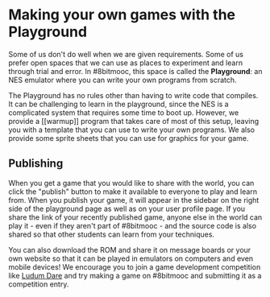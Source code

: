 Making your own games with the Playground
=========================================
Some of us don't do well when we are given requirements. Some of us prefer
open spaces that we can use as places to experiment and learn through trial
and error. In #8bitmooc, this space is called the **Playground**: an NES
emulator where you can write your own programs from scratch.

The Playground has no rules other than having to write code that compiles.
It can be challenging to learn in the playground, since the NES is a complicated
system that requires some time to boot up. However, we provide a [[warmup]]
program that takes care of most of this setup, leaving you with a template that
you can use to write your own programs. We also provide some sprite sheets that
you can use for graphics for your game.


Publishing
----------
When you get a game that you would like to share with the world, you can click
the "publish" button to make it available to everyone to play and learn from.
When you publish your game, it will appear in the sidebar on the right side of
the playground page as well as on your user profile page. If you share the link
of your recently published game, anyone else in the world can play it - even if
they aren't part of #8bitmooc - and the source code is also shared so that other
students can learn from your techniques.

You can also download the ROM and share it on message boards or your own website
so that it can be played in emulators on computers and even mobile devices! We
encourage you to join a game development competition like
[Ludum Dare](http://ludumdare.com) and try making a game on #8bitmooc and
submitting it as a competition entry.

